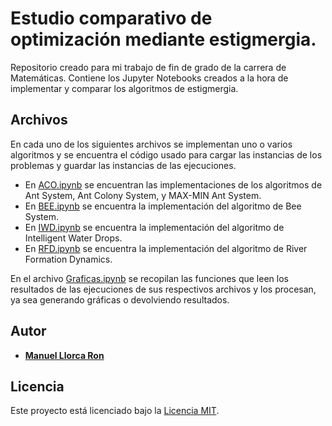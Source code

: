 # Estudio comparativo de optimización mediante estigmergia.
Repositorio creado para mi trabajo de fin de grado de la carrera de Matemáticas. Contiene los Jupyter Notebooks creados a la hora de implementar y comparar los algoritmos de estigmergia.

## Archivos
En cada uno de los siguientes archivos se implementan uno o varios algoritmos y se encuentra el código usado para cargar las instancias de los problemas y guardar las instancias de las ejecuciones.

- En [ACO.ipynb](https://github.com/ManuKai1/tfg-estigmergia/blob/master/ACO.ipynb) se encuentran las implementaciones de los algoritmos de Ant System, Ant Colony System, y MAX-MIN Ant System.
- En [BEE.ipynb](https://github.com/ManuKai1/tfg-estigmergia/blob/master/BEE.ipynb) se encuentra la implementación del algoritmo de Bee System.
- En [IWD.ipynb](https://github.com/ManuKai1/tfg-estigmergia/blob/master/IWD.ipynb) se encuentra la implementación del algoritmo de Intelligent Water Drops.
- En [RFD.ipynb](https://github.com/ManuKai1/tfg-estigmergia/blob/master/RFD.ipynb) se encuentra la implementación del algoritmo de River Formation Dynamics.

En el archivo [Graficas.ipynb](https://github.com/ManuKai1/tfg-estigmergia/blob/master/Graficas.ipynb) se recopilan las funciones que leen los resultados de las ejecuciones de sus respectivos archivos y los procesan, ya sea generando gráficas o devolviendo resultados.

## Autor

  - [**Manuel Llorca Ron**](https://github.com/ManuKai1)

## Licencia

Este proyecto está licenciado bajo la [Licencia MIT](https://github.com/ManuKai1/tfg-estigmergia/blob/master/LICENSE).
